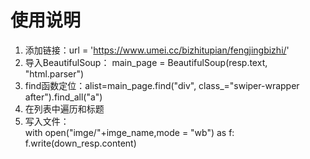 # 使用说明
1. 添加链接：url = 'https://www.umei.cc/bizhitupian/fengjingbizhi/'
2. 导入BeautifulSoup： main_page = BeautifulSoup(resp.text, "html.parser")
3. find函数定位：alist=main_page.find("div", class_="swiper-wrapper after").find_all("a")
4. 在列表中遍历和标题
6. 写入文件：    
 with open("imge/"+imge_name,mode = "wb") as f:
 f.write(down_resp.content)
